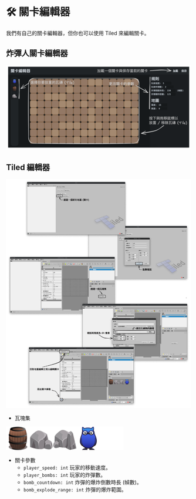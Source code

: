 # 🛠 關卡編輯器
我們有自己的關卡編輯器，但你也可以使用 Tiled 來編輯關卡。

## 炸彈人關卡編輯器
![bomb editor guide](./images/bomb_level_editor.png)

## Tiled 編輯器

![tiled editor guide](./images/tiled_level_editor.png)

* 瓦塊集

![tileset](./images/tileset.png)

* 關卡參數
  * `player_speed: int` 玩家的移動速度。
  * `player_bombs: int` 玩家的炸彈數。
  * `bomb_countdown: int` 炸彈的爆炸倒數時長 (幀數)。
  * `bomb_explode_range: int` 炸彈的爆炸範圍。
